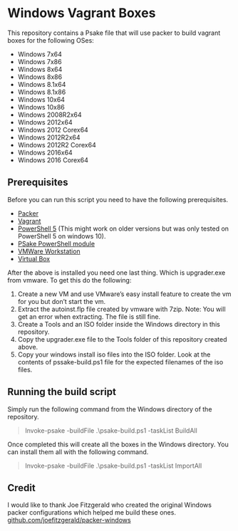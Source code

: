 # Windows Vagrant Boxes
This repository contains a Psake file that will use packer to build vagrant boxes for the following OSes:
* Windows 7x64
* Windows 7x86
* Windows 8x64
* Windows 8x86
* Windows 8.1x64
* Windows 8.1x86
* Windows 10x64
* Windows 10x86
* Windows 2008R2x64
* Windows 2012x64
* Windows 2012 Corex64
* Windows 2012R2x64
* Windows 2012R2 Corex64
* Windows 2016x64
* Windows 2016 Corex64

## Prerequisites 
Before you can run this script you need to have the following prerequisites.

* [Packer](http://www.packer.io)
* [Vagrant](https://www.vagrantup.com/)
* [PowerShell 5](https://www.microsoft.com/en-us/download/details.aspx?id=48729) (This might work on older versions but was only tested on PowerShell 5 on windows 10).
* [PSake PowerShell module](https://github.com/psake/psake)
* [VMWare Workstation](http://www.vmware.com/au/products/workstation)
* [Virtual Box](https://www.virtualbox.org/)

After the above is installed you need one last thing. Which is upgrader.exe from vmware. To get this do the following:

1. Create a new VM and use VMware’s easy install feature to create the vm for you but don’t start the vm.
2. Extract the autoinst.flp file created by vmware with 7zip. Note: You will get an error when extracting. The file is still fine.
3. Create a Tools and an ISO folder inside the Windows directory in this repository.
4. Copy the upgrader.exe file to the Tools folder of this repository created above.
5. Copy your windows install iso files into the ISO folder. Look at the contents of pssake-build.ps1 file for the expected filenames of the iso files.

## Running the build script
Simply run the following command from the Windows directory of the repository.
> Invoke-psake -buildFile .\psake-build.ps1 -taskList BuildAll

Once completed this will create all the boxes in the Windows directory. You can install them all with the following command.
> Invoke-psake -buildFile .\psake-build.ps1 -taskList ImportAll

## Credit
I would like to thank Joe Fitzgerald who created the original Windows packer configurations which helped me build these ones.
[github.com/joefitzgerald/packer-windows](https://github.com/joefitzgerald/packer-windows)
